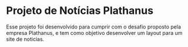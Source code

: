 # Projeto de Notícias Plathanus 

Esse projeto foi desenvolvido para cumprir com o desafio proposto pela empresa Plathanus, e tem como objetivo desenvolver um layout para um site de noticias.



